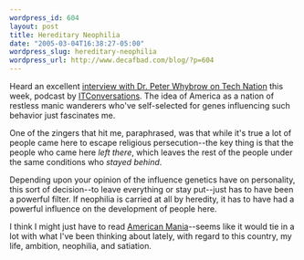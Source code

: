 ```yaml
--- 
wordpress_id: 604
layout: post
title: Hereditary Neophilia
date: "2005-03-04T16:38:27-05:00"
wordpress_slug: hereditary-neophilia
wordpress_url: http://www.decafbad.com/blog/?p=604
---
```

Heard an excellent [interview with Dr. Peter Whybrow on Tech Nation][tn] this week, podcast by [ITConversations][itc].  The idea of America as a nation of restless manic wanderers who've self-selected for genes influencing such behavior just fascinates me.  

  One of the zingers that hit me, paraphrased, was that while it's true a lot of people came here to escape religious persecution--the key thing is that the people who came here *left there*, which leaves the rest of the people under the same conditions who *stayed behind*.  
  
  Depending upon your opinion of the influence genetics have on personality, this sort of decision--to leave everything or stay put--just has to have been a powerful filter.  If neophilia is carried at all by heredity, it has to have had a powerful influence on the development of people here.
  
  I think I might just have to read [American Mania][am]--seems like it would tie in a lot with what I've been thinking about lately, with regard to this country, my life, ambition, neophilia, and satiation.
  
[am]:http://www.amazon.com/exec/obidos/ASIN/0393059944/ref%3Dnosim/rds-20/104-1525140-4583148
[itc]:http://www.itconversations.com/
[tn]:http://www.itconversations.com/shows/detail424.html
